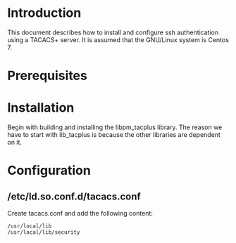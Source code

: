# Introduction
This document describes how to install and configure ssh authentication using a TACACS+ server.
It is assumed that the GNU/Linux system is Centos 7.

# Prerequisites


# Installation

Begin with building and installing the libpm_tacplus library. 
The reason we have to start with lib_tacplus is because the other libraries are dependent on it.


# Configuration

## /etc/ld.so.conf.d/tacacs.conf

Create tacacs.conf and add the following content:

```
/usr/local/lib
/usr/local/lib/security
```

